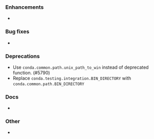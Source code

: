 ### Enhancements

* <news item>

### Bug fixes

* <news item>

### Deprecations

* Use `conda.common.path.unix_path_to_win` instead of deprecated function. (#5790)
* Replace `conda.testing.integration.BIN_DIRECTORY` with `conda.common.path.BIN_DIRECTORY`

### Docs

* <news item>

### Other

* <news item>
